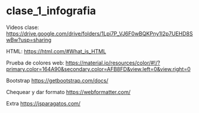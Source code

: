 # clase_1_infografia

Videos clase: https://drive.google.com/drive/folders/1Lpi7P_VJ6F0wBQKPny1I2p7UEHD8SwBw?usp=sharing

HTML: https://html.com/#What_is_HTML

Prueba de colores web: https://material.io/resources/color/#!/?primary.color=164A90&secondary.color=AFB8FD&view.left=0&view.right=0

Bootstrap 
https://getbootstrap.com/docs/

Chequear y dar formato
https://webformatter.com/

Extra
https://jsparagatos.com/
